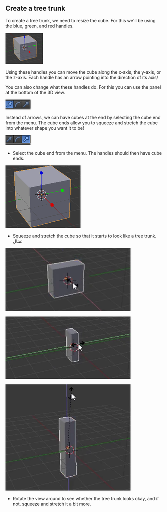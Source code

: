 ## Create a tree trunk

To create a tree trunk, we need to resize the cube. For this we'll be using the blue, green, and red handles.

![Blender arrow ends](images/arrow-ends.png)

Using these handles you can move the cube along the x-axis, the y-axis, or the z-axis. Each handle has an arrow pointing into the direction of its axis/

You can also change what these handles do. For this you can use the panel at the bottom of the 3D view.

![Blender handles](images/blender-handles-menu-1.png)

Instead of arrows, we can have cubes at the end by selecting the cube end from the menu. The cube ends allow you to squeeze and stretch the cube into whatever shape you want it to be!

![Blender handles](images/blender-handles-menu-2.png)

+ Select the cube end from the menu. The handles should then have cube ends.

![Blender cube ends](images/blender-cube-ends.png)

+ Squeeze and stretch the cube so that it starts to look like a tree trunk. مثال:

![Blender squish](images/blender-squish-1.png)

![Blender squish](images/blender-squish-2.png)

![Blender squish](images/blender-squish-3.png)

+ Rotate the view around to see whether the tree trunk looks okay, and if not, squeeze and stretch it a bit more.